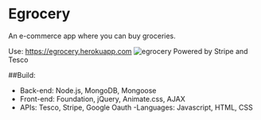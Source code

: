 # Egrocery
An e-commerce app where you can buy groceries.

Use: https://egrocery.herokuapp.com
![egrocery](https://egrocery.herokuapp.com/images/egrocery-cover-image.png)
Powered by Stripe and Tesco

##Build: 
- Back-end: Node.js, MongoDB, Mongoose
- Front-end: Foundation, jQuery, Animate.css, AJAX
- APIs: Tesco, Stripe, Google Oauth
-Languages: Javascript, HTML, CSS
